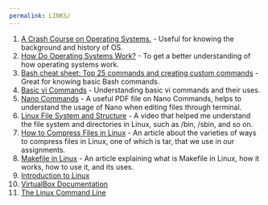 ```yaml
---
permalink: LINKS/
---
```

1. [A Crash Course on Operating Systems.](https://www.youtube.com/watch?v=26QPDBe-NB8) -  Useful for knowing the background and history of OS.
2. [How Do Operating Systems Work?](https://www.youtube.com/watch?v=GjNp0bBrjmU) -  To get a better understanding of how operating systems work.
3. [Bash cheat sheet: Top 25 commands and creating custom commands](https://www.educative.io/blog/bash-shell-command-cheat-sheet) - Great for knowing basic Bash commands.
4. [Basic vi Commands](https://www.cs.colostate.edu/helpdocs/vi.html) - Understanding basic vi commands and their uses.
5. [Nano Commands](https://www.unomaha.edu/college-of-information-science-and-technology/computer-science-learning-center/_files/resources/CSLC-Helpdocs-Nano.pdf) - A useful PDF file on Nano Commands, helps to understand the usage of Nano when editing files through terminal.
6. [Linux File System and Structure](https://www.youtube.com/watch?v=HbgzrKJvDRw) - A video that helped me understand the file system and directories in Linux, such as /bin, /sbin, and so on. 
7. [How to Compress Files in Linux](https://www.geeksforgeeks.org/tar-command-linux-examples/) - An article about the varieties of ways to compress files in Linux, one of which is tar, that we use in our assignments.
8. [Makefile in Linux](https://data-flair.training/blogs/makefile-in-linux/) - An article explaining what is Makefile in Linux, how it works, how to use it, and its uses.
9. [Introduction to Linux](https://www.linux.com/what-is-linux/)
10. [VirtualBox Documentation](https://www.virtualbox.org/wiki/Documentation)
11. [The Linux Command Line](https://linuxcommand.org/)
